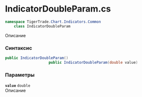 
# IndicatorDoubleParam.cs
```csharp
namespace TigerTrade.Chart.Indicators.Common  
    class IndicatorDoubleParam
```

Описание

### Синтаксис
```csharp
public IndicatorDoubleParam()
                    public IndicatorDoubleParam(double value)
```

### Параметры
**`value`** `double`  
 Описание  
  

                    
                    